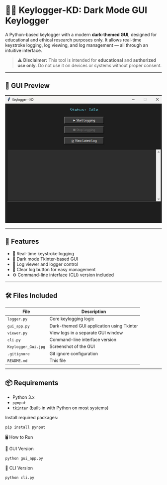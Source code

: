 # 🕵️‍♂️ Keylogger-KD: Dark Mode GUI Keylogger

A Python-based keylogger with a modern **dark-themed GUI**, designed for educational and ethical research purposes only. It allows real-time keystroke logging, log viewing, and log management — all through an intuitive interface.

> ⚠️ **Disclaimer:** This tool is intended for **educational** and **authorized use only**. Do not use it on devices or systems without proper consent.

---

## 🎨 GUI Preview
<p align="center">
  <img src="Keylogger_Gui.jpg" alt="GUI Preview" width="600">
</p>

---

## 🚀 Features

- 🔑 Real-time keystroke logging
- 🎨 Dark mode Tkinter-based GUI
- 📂 Log viewer and logger control
- 🧼 Clear log button for easy management
- ⚙️ Command-line interface (CLI) version included

---

## 🛠️ Files Included

| File           | Description                                   |
|----------------|-----------------------------------------------|
| `logger.py`    | Core keylogging logic                         |
| `gui_app.py`   | Dark-themed GUI application using Tkinter     |
| `viewer.py`    | View logs in a separate GUI window            |
| `cli.py`       | Command-line interface version                |
| `Keylogger_Gui.jpg` | Screenshot of the GUI                    |
| `.gitignore`   | Git ignore configuration                      |
| `README.md`    | This file                                     |

---

## 📦 Requirements

- Python 3.x
- `pynput`
- `tkinter` (built-in with Python on most systems)

Install required packages:

```bash
pip install pynput
``` 


🖥️ How to Run

🔹 GUI Version
```bash
python gui_app.py
```

🔹 CLI Version
```bash
python cli.py
```
